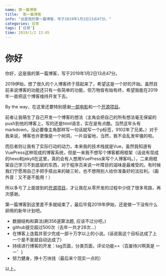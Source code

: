 ```yaml
---
name: 第一篇博客
title:  第一篇博客
info: "这是我的第一篇博客，写于2019年1月2日13点47分。"
categories: 日常
tags: ['日常']
time: 2019/1/2 13:45
---
```


# 你好

你好，这是我的第一篇博客，写于2019年1月2日13点47分。

2019伊始，想了很久的个人博客终于搭起来了，希望这是一个好的开始。虽然目前来说博客的功能还只有一些简单的功能，但万物皆有始有终，希望我能在2019年一直把这个博客维持开发下去。

By the way，在这里还要特别感谢[一部电影](https://movie.douban.com/subject/3205624/)和一个[开源项目](https://github.com/DendiSe7enGitHub/Align)。

前者让我萌生了自己开发一个博客的想法（主角会把自己的所有想法毫无保留的push到他的博客上，写的还是html语言，实在是有点酷。当然这年头有markdown，没必要像主角那样写一句话就写一个p标签，9102年了兄弟。）对于我来说，博客也许更像是一个树洞，一片自留地，当然，我不会乱发牢骚的啦。

而后者则让我有了实际行动的动力，本来我的技术栈就是Vue，虽然我知道有VuePress这种现成的博客系统，但是一来我不想写个博客都用框架（话说有现成的hexo和jekyll在这里，真的会有人想用VuePress来写个人博客吗。），二来用框架自己学习不到底层的东西，对于程序员来说一叶障目的滋味是最难受的。有时候我们宁愿用自己手把手搭出来的破三轮，也不想用别人给你准备好的法拉利。（画外音：又不是不能用！）

所以多亏了上面提到的[开源项目](https://github.com/DendiSe7enGitHub/Align)，才让我在从零开发的过程中少绕了很多弯路，再次感谢。

第一篇博客到这里差不多就结束了，最后毕竟2019年伊始，还是做一下没有什么卵用的新年计划吧。

- 数据结构和算法(刷356道算法题, 应该不过分吧。)
- github提交超过500次（去年一共才28次...）
- 在博客上连载并至少完成一部十万字以上的小说。(话说我这个目标达成了上一个是不是就自动达成了)
- 持续进行博客的开发：tag页面，分类页面，评论功能==（百废待兴啊真是 ー ー゛)
- 努力健身，挣十万块钱（最后来个现实一点的）

以上。

